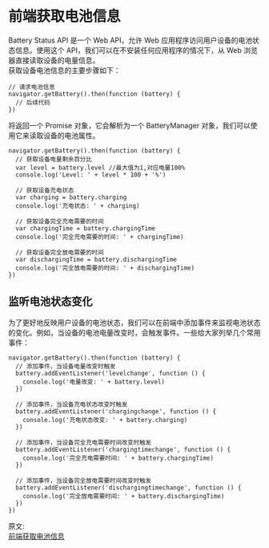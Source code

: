 # 前端获取电池信息
Battery Status API 是一个 Web API，允许 Web 应用程序访问用户设备的电池状态信息。使用这个 API，我们可以在不安装任何应用程序的情况下，从 Web 浏览器直接读取设备的电量信息。  
获取设备电池信息的主要步骤如下：
``` 
// 请求电池信息
navigator.getBattery().then(function (battery) {
  // 后续代码
})
```
将返回一个 Promise 对象，它会解析为一个 BatteryManager 对象，我们可以使用它来读取设备的电池属性。  
``` 
navigator.getBattery().then(function (battery) {
  // 获取设备电量剩余百分比
  var level = battery.level //最大值为1,对应电量100%
  console.log('Level: ' + level * 100 + '%')

  // 获取设备充电状态
  var charging = battery.charging
  console.log('充电状态: ' + charging)

  // 获取设备完全充电需要的时间
  var chargingTime = battery.chargingTime
  console.log('完全充电需要的时间: ' + chargingTime)

  // 获取设备完全放电需要的时间
  var dischargingTime = battery.dischargingTime
  console.log('完全放电需要的时间: ' + dischargingTime)
})
```
## 监听电池状态变化
为了更好地反映用户设备的电池状态，我们可以在前端中添加事件来监视电池状态的变化。例如，当设备的电池电量改变时，会触发事件。一些给大家列举几个常用事件：  
``` 
navigator.getBattery().then(function (battery) {
  // 添加事件，当设备电量改变时触发
  battery.addEventListener('levelchange', function () {
    console.log('电量改变: ' + battery.level)
  })

  // 添加事件，当设备充电状态改变时触发
  battery.addEventListener('chargingchange', function () {
    console.log('充电状态改变: ' + battery.charging)
  })

  // 添加事件，当设备完全充电需要时间改变时触发
  battery.addEventListener('chargingtimechange', function () {
    console.log('完全充电需要时间: ' + battery.chargingTime)
  })

  // 添加事件，当设备完全放电需要时间改变时触发
  battery.addEventListener('dischargingtimechange', function () {
    console.log('完全放电需要时间: ' + battery.dischargingTime)
  })
})
```

原文:  
[前端获取电池信息](https://juejin.cn/post/7222996459833622565?utm_source=gold_browser_extension)
